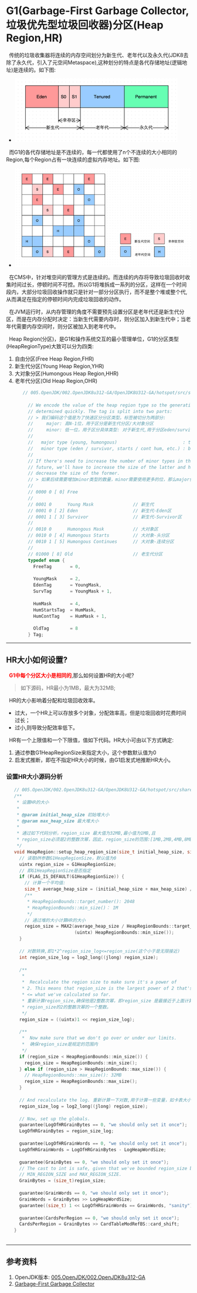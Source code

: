 # G1(Garbage-First Garbage Collector,垃圾优先型垃圾回收器)分区(Heap Region,HR)
&nbsp;&nbsp;传统的垃圾收集器将连续的内存空间划分为新生代、老年代以及永久代(JDK8去除了永久代，引入了元空间Metaspace),这种划分的特点是各代存储地址(逻辑地址)是连续的。如下图:
- <img src = "../pics/8a9db36e.png"/>

&nbsp;&nbsp;而G1的各代存储地址是不连续的，每一代都使用了n个不连续的大小相同的Region,每个Region占有一块连续的虚拟内存地址。如下图:
- <img src = "../pics/8ca16868.png"/>

&nbsp;&nbsp;在CMS中，针对堆空间的管理方式是连续的。而连续的内存将导致垃圾回收时收集时间过长，停顿时间不可控。所以G1将堆拆成一系列的分区，这样在一个时间段内，大部分垃圾回收操作就只是针对一部分分区执行，而不是整个堆或整个代,从而满足在指定的停顿时间内完成垃圾回收的动作。

&nbsp;&nbsp;在JVM运行时，从内存管理的角度不需要预先设置分区是老年代还是新生代分区，而是在内存分配时决定：当新生代需要内存时，则分区加入到新生代中；当老年代需要内存空间时，则分区被加入到老年代中。

&nbsp;&nbsp;Heap Region(分区)，是G1和操作系统交互的最小管理单位，G1的分区类型(HeapRegionType)大致可以分为四类:
1. 自由分区(Free Heap Region,FHR)
2. 新生代分区(Young Heap Region,YHR)
3. 大对象分区(Humongous Heap Region,HHR)
4. 老年代分区(Old Heap Region,OHR)
   ```c
      // 005.OpenJDK/002.OpenJDK8u312-GA/OpenJDK8U312-GA/hotspot/src/share/vm/gc_implementation/g1/heapRegionType.hpp

        // We encode the value of the heap region type so the generation can be
        // determined quickly. The tag is split into two parts:
        // > 我们编码这个值是为了快速区分分区类型。标签被切分为两部分:
        //     major: 高N-1位，用于区分是新生代分区/大对象分区
        //     minor: 低一位，用于区分具体类型: 对于新生代,用于分区eden/survivor,对于大对象分区，用于区分是头部分区还是连续分区。
        //
        //   major type (young, humongous)                         : top N-1 bits
        //   minor type (eden / survivor, starts / cont hum, etc.) : bottom 1 bit
        //
        // If there's need to increase the number of minor types in the
        // future, we'll have to increase the size of the latter and hence
        // decrease the size of the former.
        // > 如果后续需要增加minor类型的数量，minor需要使用更多的位，那么major使用的位就减少了
        //
        // 0000 0 [ 0] Free
        //
        // 0001 0      Young Mask               // 新生代
        // 0001 0 [ 2] Eden                     // 新生代-Eden区
        // 0001 1 [ 3] Survivor                 // 新生代-Survivor区
        //
        // 0010 0      Humongous Mask           // 大对象区
        // 0010 0 [ 4] Humongous Starts         // 大对象-头分区
        // 0010 1 [ 5] Humongous Continues      // 大对象-连续分区
        //
        // 01000 [ 8] Old                       // 老生代分区
        typedef enum {
          FreeTag       = 0,
      
          YoungMask     = 2,
          EdenTag       = YoungMask,
          SurvTag       = YoungMask + 1,
      
          HumMask       = 4,
          HumStartsTag  = HumMask,
          HumContTag    = HumMask + 1,
      
          OldTag        = 8
        } Tag;
   ```
---
## HR大小如何设置?
&nbsp;&nbsp;<font color="red">**G1中每个分区大小是相同的**</font>,那么如何设置HR的大小呢?
> 如下源码，HR最小为1MB，最大为32MB;

&nbsp;&nbsp;HR的大小影响着分配和垃圾回收效率。
- 过大，一个HR上可以存放多个对象，分配效率高，但是垃圾回收时花费时间过长；
- 过小,则导致分配效率低下。

&nbsp;&nbsp;HR有一个上限值和一个下限值，值如下代码。HR大小可由以下方式确定:
1. 通过参数G1HeapRegionSize来指定大小，这个参数默认值为0
2. 启发式推断，即在不指定HR大小的时候，由G1启发式地推断HR大小。

### 设置HR大小源码分析
```c
   // 005.OpenJDK/002.OpenJDK8u312-GA/OpenJDK8U312-GA/hotspot/src/share/vm/gc_implementation/g1/heapRegion.cpp
   /**
    * 设置HR的大小
    * 
    * @param initial_heap_size 初始堆大小
    * @param max_heap_size 最大堆大小
    * 
    * 通过如下代码分析，region_size 最大值为32MB,最小值为1MB,且
    * region_size必须是2的整数次幂，因此，region_size的范围:[1MB,2MB,4MB,8MB,16MB,32MB]
    */ 
   void HeapRegion::setup_heap_region_size(size_t initial_heap_size, size_t max_heap_size) {
     // 读取VM参数G1HeapRegionSize，默认值为0
     uintx region_size = G1HeapRegionSize;
     // 即G1HeapRegionSize是否指定
     if (FLAG_IS_DEFAULT(G1HeapRegionSize)) {
       // 计算一个平均值: 
       size_t average_heap_size = (initial_heap_size + max_heap_size) / 2;
       /**
        * HeapRegionBounds::target_number(): 2048
        * HeapRegionBounds::min_size()： 1M
        */ 
       // 通过堆的大小计算HR的大小
       region_size = MAX2(average_heap_size / HeapRegionBounds::target_number(),
                          (uintx) HeapRegionBounds::min_size());
     }
   
     // 对数转换,即1*2^region_size_log<=region_size(这个小于是无限接近)
     int region_size_log = log2_long((jlong) region_size);
   
     /**
      *
      *  Recalculate the region size to make sure it's a power of
      * 2. This means that region_size is the largest power of 2 that's
      * <= what we've calculated so far.
      * 重新计算region_size,确保他是2整数次幂，即region_size 是最接近于上面计算的
      * region_size的2的整数次幂的一个整数。
      */
     region_size = ((uintx)1 << region_size_log);
   
     /**
      *  Now make sure that we don't go over or under our limits.
      *  确保region_size是规定的范围内
      */ 
     if (region_size < HeapRegionBounds::min_size()) {
       region_size = HeapRegionBounds::min_size();
     } else if (region_size > HeapRegionBounds::max_size()) {
       // HeapRegionBounds::max_size(): 32MB
       region_size = HeapRegionBounds::max_size();
     }
   
     // And recalculate the log. 重新计算一下对数,用于计算一些变量，如卡表大小
     region_size_log = log2_long((jlong) region_size);
   
     // Now, set up the globals.
     guarantee(LogOfHRGrainBytes == 0, "we should only set it once");
     LogOfHRGrainBytes = region_size_log;
   
     guarantee(LogOfHRGrainWords == 0, "we should only set it once");
     LogOfHRGrainWords = LogOfHRGrainBytes - LogHeapWordSize;
   
     guarantee(GrainBytes == 0, "we should only set it once");
     // The cast to int is safe, given that we've bounded region_size by
     // MIN_REGION_SIZE and MAX_REGION_SIZE.
     GrainBytes = (size_t)region_size;
   
     guarantee(GrainWords == 0, "we should only set it once");
     GrainWords = GrainBytes >> LogHeapWordSize;
     guarantee((size_t) 1 << LogOfHRGrainWords == GrainWords, "sanity");
   
     guarantee(CardsPerRegion == 0, "we should only set it once");
     CardsPerRegion = GrainBytes >> CardTableModRefBS::card_shift;
   }
    
```

---
## 参考资料
1. OpenJDK版本: [005.OpenJDK/002.OpenJDK8u312-GA](../../../../005.OpenJDK/002.OpenJDK8u312-GA) 
2. [Garbage-First Garbage Collector](https://docs.oracle.com/javase/9/gctuning/garbage-first-garbage-collector.htm)